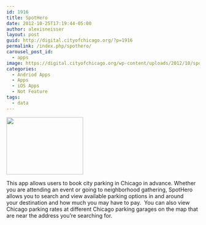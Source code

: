 ```yaml
---
id: 1916
title: SpotHero
date: 2012-10-25T17:19:44-05:00
author: alexisneisser
layout: post
guid: http://digital.cityofchicago.org/?p=1916
permalink: /index.php/spothero/
carousel_post_id:
  - apps
image: https://digital.cityofchicago.org/wp-content/uploads/2012/10/spothero2.png
categories:
  - Andriod Apps
  - Apps
  - iOS Apps
  - Not Feature
tags:
  - data
---
```

<a href="http://spothero.com/" target="_blank"><img loading="lazy" class="alignnone size-full wp-image-1568" title="PageLines- spothero2.png" src="http://digital.cityofchicago.org/wp-content/uploads/2012/10/spothero2.png" alt="" width="200" height="150" /></a>

This app allows users to book city parking in Chicago in advance. Whether you are attending an event or going to neighborhood gathering, SpotHero allows you to search and view available parking options in and around your destination and how much you may have to pay.  You can also view Chicago parking rates at different Chicago parking garages on the map that are near the address you&#8217;re searching for.